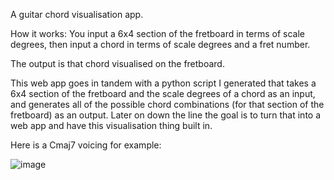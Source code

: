 A guitar chord visualisation app. 

How it works:
You input a 6x4 section of the fretboard in terms of scale degrees, then input a chord in terms of scale degrees and a fret number.

The output is that chord visualised on the fretboard. 

This web app goes in tandem with a python script I generated that takes a 6x4 section of the fretboard and the scale degrees of a chord as an input, and generates all of the possible chord combinations (for that section of the fretboard) as an output. Later on down the line the goal is to turn that into a web app and have this visualisation thing built in.

Here is a Cmaj7 voicing for example: 



![image](https://github.com/user-attachments/assets/449de5ac-47cf-43ec-9e63-6f3500e4ceb3)
